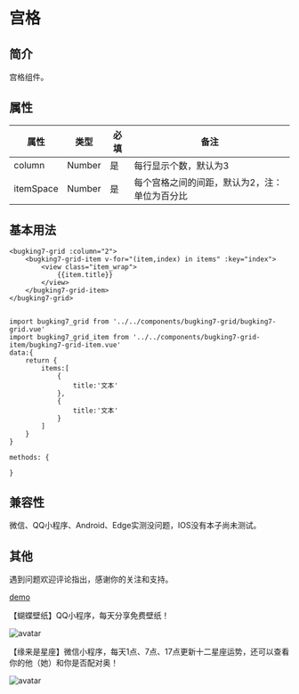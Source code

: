 # 宫格
## 简介

宫格组件。

## 属性

属性|类型|必填|备注
-|-|-|-
column|Number| 是| 每行显示个数，默认为3
itemSpace |Number | 是| 每个宫格之间的间距，默认为2，注：单位为百分比


## 基本用法
    <bugking7-grid :column="2">
		<bugking7-grid-item v-for="(item,index) in items" :key="index">
			<view class="item_wrap">
				{{item.title}}
			</view>
		</bugking7-grid-item>
	</bugking7-grid>


	import bugking7_grid from '../../components/bugking7-grid/bugking7-grid.vue'
	import bugking7_grid_item from '../../components/bugking7-grid-item/bugking7-grid-item.vue'
    data:{
        return {
			items:[
				{
					title:'文本'
				},
				{
					title:'文本'
				}
			]
		}
    }

    methods: {
		
	}

## 兼容性

微信、QQ小程序、Android、Edge实测没问题，IOS没有本子尚未测试。


## 其他

遇到问题欢迎评论指出，感谢你的关注和支持。

[demo](https://gitee.com/bugking7_uniapp_plug/bugking7-list.git)


【蝴蝶壁纸】QQ小程序，每天分享免费壁纸！

![avatar](https://vkceyugu.cdn.bspapp.com/VKCEYUGU-c4651ffd-8264-432b-af24-d142b3731b81/b78c6983-d943-460d-845d-906e98df5740.png)

【缘来是星座】微信小程序，每天1点、7点、17点更新十二星座运势，还可以查看你的他（她）和你是否配对奥！

![avatar](https://vkceyugu.cdn.bspapp.com/VKCEYUGU-c4651ffd-8264-432b-af24-d142b3731b81/44fa0025-8e93-4aed-80e1-38fbf48efd5b.jpg)
